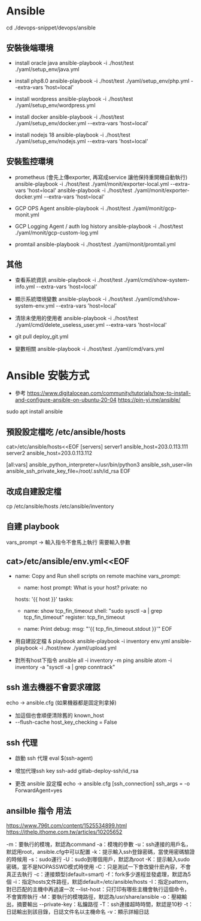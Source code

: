 # Ansible
cd ./devops-snippet/devops/ansible

## 安裝後端環境
* install oracle java
ansible-playbook -i ./host/test ./yaml/setup_env/java.yml

* install php8.0
ansible-playbook -i ./host/test ./yaml/setup_env/php.yml --extra-vars 'host=local'

* install wordpress
ansible-playbook -i ./host/test ./yaml/setup_env/wordpress.yml

* install docker
ansible-playbook -i ./host/test ./yaml/setup_env/docker.yml --extra-vars 'host=local'

* install nodejs 18
ansible-playbook -i ./host/test ./yaml/setup_env/nodejs.yml --extra-vars 'host=local'

## 安裝監控環境
* prometheus (會先上傳exporter, 再寫成service 讓他保持重開機自動執行)
ansible-playbook -i ./host/test ./yaml/monit/exporter-local.yml --extra-vars 'host=local'
ansible-playbook -i ./host/test ./yaml/monit/exporter-docker.yml --extra-vars 'host=local'

* GCP OPS Agent
ansible-playbook -i ./host/test ./yaml/monit/gcp-monit.yml

* GCP Logging Agent / auth log history
ansible-playbook -i ./host/test ./yaml/monit/gcp-custom-log.yml

* promtail
ansible-playbook -i ./host/test ./yaml/monit/promtail.yml

## 其他

* 查看系統資訊
ansible-playbook -i ./host/test ./yaml/cmd/show-system-info.yml --extra-vars 'host=local'

* 顯示系統環境變數
ansible-playbook -i ./host/test ./yaml/cmd/show-system-env.yml --extra-vars 'host=local'

* 清除未使用的使用者
ansible-playbook -i ./host/test ./yaml/cmd/delete_useless_user.yml --extra-vars 'host=local'

* git pull
deploy_git.yml

* 變數相關
ansible-playbook -i ./host/test ./yaml/cmd/vars.yml

# Ansible 安裝方式
* 參考
https://www.digitalocean.com/community/tutorials/how-to-install-and-configure-ansible-on-ubuntu-20-04
https://pin-yi.me/ansible/

sudo apt install ansible

## 預設設定檔吃 /etc/ansible/hosts
cat>/etc/ansible/hosts<<EOF
[servers]
server1 ansible_host=203.0.113.111
server2 ansible_host=203.0.113.112

[all:vars]
ansible_python_interpreter=/usr/bin/python3
ansible_ssh_user=lin
ansible_ssh_private_key_file=/root/.ssh/id_rsa
EOF

## 改成自建設定檔
cp /etc/ansible/hosts /etc/ansible/inventory

## 自建 playbook
vars_prompt -> 輸入指令不會馬上執行 需要輸入參數

cat>/etc/ansible/env.yml<<EOF
---
- name: Copy and Run shell scripts on remote machine
  vars_prompt:
    - name: host
      prompt: What is your host?
      private: no

  hosts: '{{ host }}'
  tasks:
    - name: show tcp_fin_timeout
      shell: "sudo sysctl -a | grep tcp_fin_timeout"
      register: tcp_fin_timeout

    - name: Print
      debug:
        msg: "'{{ tcp_fin_timeout.stdout }}'"
EOF

* 用自建設定檔 & playbook
ansible-playbook -i inventory env.yml
ansible-playbook -i ./host/new ./yaml/upload.yml

* 對所有host下指令
ansible all -i inventory -m ping
ansible atom -i inventory -a "sysctl -a | grep conntrack"


## ssh 進去機器不會要求確認
echo -> ansible.cfg (如果機器都是固定則拿掉)
* 加這個也會順便清除舊的 known_host
* --flush-cache 
host_key_checking = False

## ssh 代理
* 啟動 ssh 代理
eval $(ssh-agent)

* 增加代理ssh key
ssh-add gitlab-deploy-ssh/id_rsa

* 更改 ansible 設定檔
echo -> ansible.cfg
[ssh_connection]
ssh_args = -o ForwardAgent=yes 

## ansilble 指令 用法
https://www.796t.com/content/1525534899.html
https://ithelp.ithome.com.tw/articles/10205652

-m：要執行的模塊，默認為command
-a：模塊的參數
-u：ssh連接的用戶名，默認用root，ansible.cfg中可以配置
-k：提示輸入ssh登錄密碼，當使用密碼驗證的時候用
-s：sudo運行
-U：sudo到哪個用戶，默認為root
-K：提示輸入sudo密碼，當不是NOPASSWD模式時使用
-C：只是測試一下會改變什麽內容，不會真正去執行
-c：連接類型(default=smart)
-f：fork多少進程並發處理，默認為5個
-i：指定hosts文件路徑，默認default=/etc/ansible/hosts
-I：指定pattern，對已匹配的主機中再過濾一次
--list-host：只打印有哪些主機會執行這個命令，不會實際執行
-M：要執行的模塊路徑，默認為/usr/share/ansible
-o：壓縮輸出，摘要輸出
--private-key：私鑰路徑
-T：ssh連接超時時間，默認是10秒
-t：日誌輸出到該目錄，日誌文件名以主機命名
-v：顯示詳細日誌